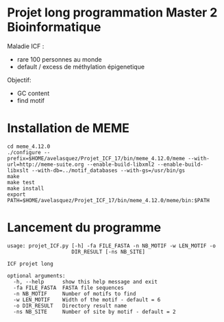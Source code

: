 # Projet long programmation Master 2 Bioinformatique  

Maladie ICF :
- rare 100 personnes au monde
- default / excess de méthylation épigenetique  

Objectif: 
- GC content
- find motif



# Installation de MEME
``` {}
cd meme_4.12.0
./configure --prefix=$HOME/avelasquez/Projet_ICF_17/bin/meme_4.12.0/meme --with-url=http://meme-suite.org --enable-build-libxml2 --enable-build-libxslt --with-db=​../motif_databases --with-gs=/usr/bin/gs
make
make test
make install
export PATH=$HOME/avelasquez/Projet_ICF_17/bin/meme_4.12.0/meme/bin:$PATH
```


# Lancement du programme
``` {}
usage: projet_ICF.py [-h] -fa FILE_FASTA -n NB_MOTIF -w LEN_MOTIF -o
                     DIR_RESULT [-ns NB_SITE]

ICF projet long

optional arguments:
  -h, --help      show this help message and exit
  -fa FILE_FASTA  FASTA file sequences
  -n NB_MOTIF     Number of motifs to find
  -w LEN_MOTIF    Width of the motif - default = 6
  -o DIR_RESULT   Directory result name
  -ns NB_SITE     Number of site by motif - default = 2
```
